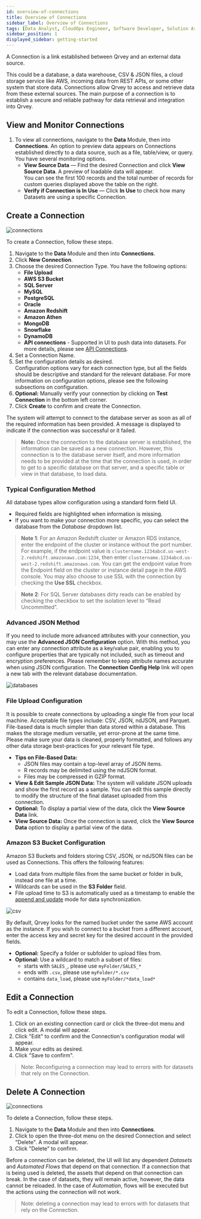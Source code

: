 ```yaml
---
id: overview-of-connections
title: Overview of Connections
sidebar_label: Overview of Connections
tags: [Data Analyst, CloudOps Engineer, Software Developer, Solution Architect, All Personas]
sidebar_position: 1
displayed_sidebar: getting-started
---
```


A Connection is a link established between Qrvey and an external data source.

This could be a database, a data warehouse, CSV & JSON files, a cloud storage service like AWS, incoming data from REST APIs, or some other system that store data. Connections allow Qrvey to access and retrieve data from these external sources. The main purpose of a connection is to establish a secure and reliable pathway for data retrieval and integration into Qrvey.

## View and Monitor Connections

1. To view all connections, navigate to the **Data** Module, then into **Connections**. An option to preview data appears on Connections established directly to a data source, such as a file, table/view, or query. You have several monitoring options.
    - **View Source Data** — Find the desired Connection and click **View Source Data**. A preview of loadable data will appear.  
    You can see the first 100 records and the total number of records for custom queries displayed above the table on the right.
    - **Verify if Connection is In Use** — Click **In Use** to check how many Datasets are using a specific Connection.

## Create a Connection

![connections](https://s3.amazonaws.com/cdn.qrvey.com/documentation_assets/ui-docs/datasets/3.4.2.4_connectors/connect3.png#thumbnail)

To create a Connection, follow these steps.

1. Navigate to the **Data** Module and then into **Connections**. 
2. Click **New Connection**.
3. Choose the desired Connection Type. You have the following options:
    - **File Upload**
    - **AWS S3 Bucket**
    - **SQL Server** 
    - **MySQL**
    - **PostgreSQL**
    - **Oracle**
    - **Amazon Redshift**
    - **Amazon Athen**
    - **MongoDB**
    - **Snowflake**
    - **DynamoDB**
    - **API connections** - Supported in UI to push data into datasets. For more details, please see [API Connections](./api-connections.md).
4. Set a Connection Name.
5. Set the configuration details as desired.  
    Configuration options vary for each connection type, but all the fields should be descriptive and standard for the relevant database. For more information on configuration options, please see the following subsections on configuration.
6. **Optional:** Manually verify your connection by clicking on **Test Connection** in the bottom left corner.  
7. Click **Create** to confirm and create the Connection.

The system will attempt to connect to the database server as soon as all of the required information has been provided. A message is displayed to indicate if the connection was successful or it failed. 

> **Note:** Once the connection to the database server is established, the information can be saved as a new connection. However, this connection is to the database server itself, and more information needs to be provided at the time that the connection is used, in order to get to a specific database on that server, and a specific table or view in that database, to load data.

### Typical Configuration Method

<!-- ![databases](https://s3.amazonaws.com/cdn.qrvey.com/documentation_assets/ui-docs/datasets/databases/dbs2.7.6.png#thumbnail-60) -->

All database types allow configuration using a standard form field UI.
- Required fields are highlighted when information is missing.
- If you want to make your connection more specific, you can select the database from the *Database* dropdown list.

>**Note 1**: For an Amazon Redshift cluster or Amazon RDS instance, enter the endpoint of the cluster or instance without the port number. For example, if the endpoint value is `clustername.1234abcd.us-west-2.redshift.amazonaws.com:1234`, then enter `clustername.1234abcd.us-west-2.redshift.amazonaws.com`. You can get the endpoint value from the Endpoint field on the cluster or instance detail page in the AWS console. You may also choose to use SSL with the connection by checking the **Use SSL** checkbox.

>**Note 2**: For SQL Server databases dirty reads can be enabled by checking the checkbox to set the isolation level to “Read Uncommitted”. 

### Advanced JSON Method

If you need to include more advanced attributes with your connection, you may use the **Advanced JSON Configuration** option. With this method, you can enter any connection attribute as a key/value pair, enabling you to configure properties that are typically not included, such as timeout and encryption preferences. Please remember to keep attribute names accurate when using JSON configuration. The **Connection Config Help** link will open a new tab with the relevant database documentation.

![databases](https://s3.amazonaws.com/cdn.qrvey.com/documentation_assets/ui-docs/datasets/3.4.2.2_databases/connections4.png#thumbnail-60)

### File Upload Configuration

It is possible to create connections by uploading a single file from your local machine. Acceptable file types include: CSV, JSON, ndJSON, and Parquet. File-based data is much simpler than data stored within a database. This makes the storage medium versatile, yet error-prone at the same time. Please make sure your data is cleaned, properly formatted, and follows any other data storage best-practices for your relevant file type.

- **Tips on File-Based Data:**
    - JSON files may contain a top-level array of JSON items.
    - R records may be delimited using the ndJSON format.
    - Files may be compressed in GZIP format.
- **View & Edit Sample JSON Data:** The system will validate JSON uploads and show the first record as a sample. You can edit this sample directly to modify the structure of the final dataset uploaded from this connection.
- **Optional:** To display a partial view of the data, click the **View Source Data** link.
- **View Source Data:** Once the connection is saved, click the **View Source Data** option to display a partial view of the data.

### Amazon S3 Bucket Configuration

Amazon S3 Buckets and folders storing CSV, JSON, or ndJSON files can be used as Connections. This offers the following features:

- Load data from multiple files from the same bucket or folder in bulk, instead one file at a time.
- Wildcards can be used in the **S3 Folder** field.
- File upload time to S3 is automatically used as a timestamp to enable the [append and update](../Datasets/02-Design/04-Data%20Synchronization/data-sync.md#append-and-update) mode for data synchronization. 
 
![csv](https://s3.amazonaws.com/cdn.qrvey.com/documentation_assets/ui-docs/datasets/3.4.2.2_csv/createS3.png#thumbnail-60) 

By default, Qrvey looks for the named bucket under the same AWS account as the instance. If you wish to connect to a bucket from a different account, enter the access key and secret key for the desired account in the provided fields. 

- **Optional:** Specify a folder or subfolder to upload files from.
- **Optional:** Use a wildcard to match a subset of files:
    - starts with `SALES_`, please use `myFolder/SALES_*`
    - ends with `.csv`, please use `myFolder/*.csv`
    - contains `data_load`, please use `myFolder/*data_load*`

## Edit a Connection

To edit a Connection, follow these steps.

1. Click on an existing connection card or click the three-dot menu and click edit. A modal will appear. 
2. Click "Edit" to confirm and the Connection's configuration modal will appear.
3. Make your edits as desired.
4. Click "Save to confirm".

> Note: Reconfiguring a connection may lead to errors with for datasets that rely on the Connection.

## Delete A Connection

![connections](https://s3.amazonaws.com/cdn.qrvey.com/documentation_assets/ui-docs/datasets/3.4.2.4_connectors/connect5.png#thumbnail-60)

To delete a Connection, follow these steps.

1. Navigate to the **Data** Module and then into **Connections**. 
2. Click to open the three-dot menu on the desired Connection and select "Delete". A modal will appear.
3. Click "Delete" to confirm.

Before a connection can be deleted, the UI will list any dependent *Datasets* and *Automated Flows* that depend on that connection. If a connection that is being used is deleted, the assets that depend on that connection can break. In the case of datasets, they will remain active, however, the data cannot be reloaded. In the case of *Automation*, flows will be executed but the actions using the connection will not work.

> Note: deleting a connection may lead to errors with for datasets that rely on the Connection. 

